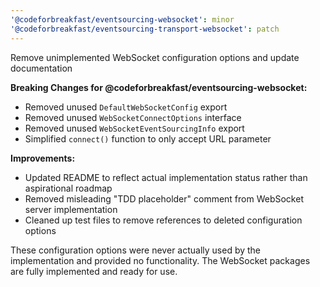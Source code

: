 ```yaml
---
'@codeforbreakfast/eventsourcing-websocket': minor
'@codeforbreakfast/eventsourcing-transport-websocket': patch
---
```


Remove unimplemented WebSocket configuration options and update documentation

**Breaking Changes for @codeforbreakfast/eventsourcing-websocket:**

- Removed unused `DefaultWebSocketConfig` export
- Removed unused `WebSocketConnectOptions` interface
- Removed unused `WebSocketEventSourcingInfo` export
- Simplified `connect()` function to only accept URL parameter

**Improvements:**

- Updated README to reflect actual implementation status rather than aspirational roadmap
- Removed misleading "TDD placeholder" comment from WebSocket server implementation
- Cleaned up test files to remove references to deleted configuration options

These configuration options were never actually used by the implementation and provided no functionality. The WebSocket packages are fully implemented and ready for use.
